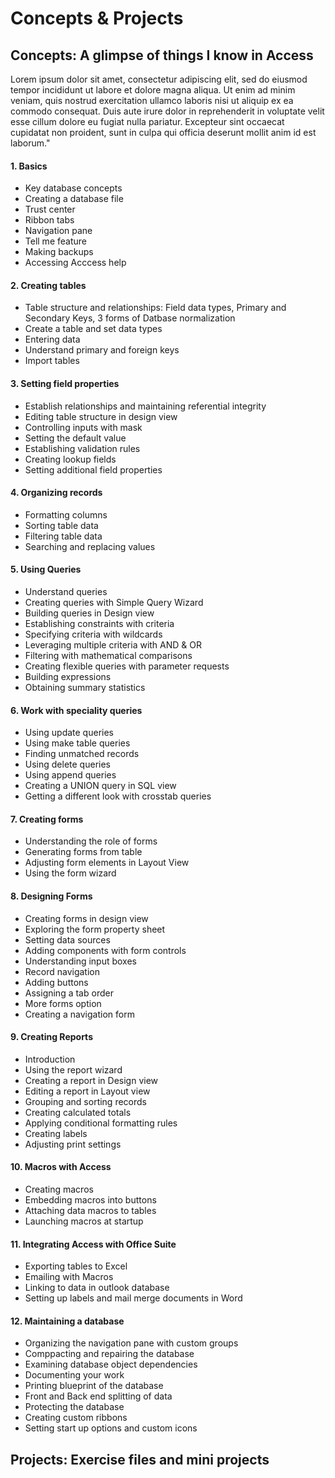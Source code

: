 # **Concepts & Projects**

## Concepts: A glimpse of things I know in Access

Lorem ipsum dolor sit amet, consectetur adipiscing elit, sed do eiusmod tempor incididunt ut labore et dolore magna aliqua. Ut enim ad minim veniam, quis nostrud exercitation ullamco laboris nisi ut aliquip ex ea commodo consequat. Duis aute irure dolor in reprehenderit in voluptate velit esse cillum dolore eu fugiat nulla pariatur. Excepteur sint occaecat cupidatat non proident, sunt in culpa qui officia deserunt mollit anim id est laborum."

#### 1. Basics
* Key database concepts
* Creating a database file
* Trust center 
* Ribbon tabs
* Navigation pane
* Tell me feature
* Making backups
* Accessing Acccess help

#### 2. Creating tables
* Table structure and relationships: Field data types, Primary and Secondary Keys, 3 forms of Datbase normalization
* Create a table and set data types
* Entering data
* Understand primary and foreign keys
* Import tables

#### 3. Setting field properties
* Establish relationships and maintaining referential integrity
* Editing table structure in design view
* Controlling inputs with mask
* Setting the default value
* Establishing validation rules
* Creating lookup fields
* Setting additional field properties

#### 4. Organizing records
* Formatting columns
* Sorting table data
* Filtering table data
* Searching and replacing values

#### 5. Using Queries
* Understand queries
* Creating queries with Simple Query Wizard
* Building queries in Design view
* Establishing constraints with criteria
* Specifying criteria with wildcards
* Leveraging  multiple criteria with AND & OR
* Filtering with mathematical comparisons
* Creating flexible queries with parameter requests
* Building expressions
* Obtaining summary statistics

#### 6. Work with speciality queries
* Using update queries
* Using make table queries
* Finding unmatched records
* Using delete queries
* Using append queries
* Creating a UNION query in SQL view
* Getting a different look with crosstab queries

#### 7. Creating forms
* Understanding the role of forms
* Generating forms from table
* Adjusting form elements in Layout View
* Using the form wizard

#### 8. Designing Forms
* Creating forms in design view
* Exploring the form property sheet
* Setting data sources
* Adding components with form controls
* Understanding input boxes
* Record navigation
* Adding buttons
* Assigning a tab order
* More forms option
* Creating a navigation form

#### 9. Creating Reports
* Introduction
* Using the report wizard
* Creating a report in Design view
* Editing a report in Layout view
* Grouping and sorting records
* Creating calculated totals
* Applying conditional formatting rules
* Creating labels
* Adjusting print settings

#### 10. Macros with Access
* Creating macros
* Embedding macros into buttons
* Attaching data macros to tables
* Launching macros at startup

#### 11. Integrating Access with Office Suite
* Exporting tables to Excel
* Emailing with Macros
* Linking to data in outlook database
* Setting up labels and mail merge documents in Word

#### 12. Maintaining a database
* Organizing the navigation pane with custom groups
* Comppacting and repairing the database
* Examining database object dependencies
* Documenting your work
* Printing blueprint of the database
* Front and Back end splitting of data
* Protecting the database
* Creating custom ribbons
* Setting start up options and custom icons

## Projects: Exercise files and mini projects

